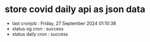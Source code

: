 # store covid daily api as json data

- last cronjob : Friday, 27 September 2024 01:10:38
- status og cron : success
- status daily cron : success
      
      